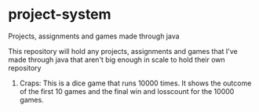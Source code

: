 # project-system
Projects, assignments and games made through java

This repository will hold any projects, assignments and games that I've made through java that
aren't big enough in scale to hold their own repository

1. Craps: This is a dice game that runs 10000 times. It shows the outcome of the first 10 games and 
  the final win and losscount for the 10000 games. 
